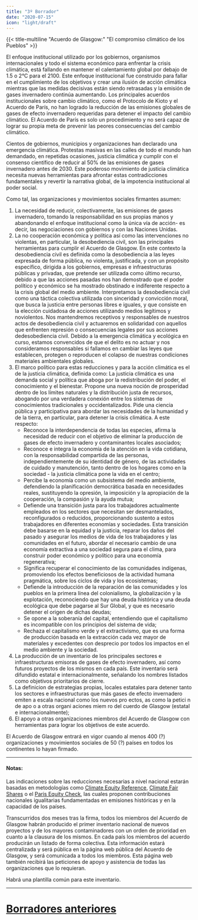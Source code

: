 ```yaml
---
title: "3º Borrador"
date: "2020-07-15"
icon: "light/draft"
---
```


{{< title-multiline "Acuerdo de Glasgow:" "El compromiso climático de los Pueblos" >}}

El enfoque institucional utilizado por los gobiernos, organismos internacionales y todo el sistema económico para enfrentar la crisis climática, está fallando en mantener el calentamiento global por debajo de 1.5 o 2°C para el 2100. Este enfoque institucional fue construido para fallar en el cumplimiento de los objetivos y crear una ilusión de acción climática mientras que las medidas decisivas están siendo retrasadas y la emisión de gases invernadero continúa aumentando. Los principales acuerdos institucionales sobre cambio climático, como el Protocolo de Kioto y el Acuerdo de París, no han logrado la reducción de las emisiones globales de gases de efecto invernadero requeridas para detener el impacto del cambio climático. El Acuerdo de París es solo un procedimiento y no será capaz de lograr su propia meta de prevenir las peores consecuencias del cambio climático.  

Cientos de gobiernos, municipios y organizaciones han declarado una emergencia climática. Protestas masivas en las calles de todo el mundo han demandado, en repetidas ocasiones, justicia climática y cumplir con el consenso científico de reducir al 50% de las emisiones de gases invernadero antes de 2030. Este poderoso movimiento de justicia climática necesita nuevas herramientas para afrontar estas contradicciones fundamentales y revertir la narrativa global, de la impotencia institucional al poder social.  

Como tal, las organizaciones y movimientos sociales firmantes asumen:  
1. La necesidad de reducir, colectivamente, las emisiones de gases invernadero, tomando la responsabilidad en sus propias manos y abandonando el enfoque institucional como la única vía de acción- es decir, las negociaciones con gobiernos y con las Naciones Unidas.  
2. La no cooperación económica y política así como las intervenciones no violentas, en particular, la desobediencia civil, son las principales herramientas para cumplir el Acuerdo de Glasgow. En este contexto la desobediencia civil es definida como la desobediencia a las leyes expresada de forma pública, no violenta, justificada, y con un propósito específico, dirigida a los gobiernos, empresas e infraestructuras públicas y privadas, que pretende ser utilizada como último recurso, debido a que las acciones pasadas nos han demostrado que el poder político y económico se ha mostrado obstinado e indiferente respecto a la crisis global del medio ambiente. Interpretamos la desobediencia civil como una táctica colectiva utilizada con sinceridad y convicción moral, que busca la justicia entre personas libres e iguales, y que consiste en la elección cuidadosa de acciones utilizando medios legítimos y noviolentos. Nos mantendremos receptivos y responsables de nuestros actos de desobediencia civil y actuaremos en solidaridad con aquellos que enfrenten represión o consecuencias legales por sus acciones dedesobediencia civil. Debido a la emergencia climática y ecológica en curso, estamos convencidos de que el delito es no actuar y nos consideramos responsables si fallamos en cambiar las leyes que establecen, protegen o reproducen el colapso de nuestras condiciones materiales ambientales globales.  
3. El marco político para estas reducciones y para la acción climática es el de la justicia climática, definida como:
La justicia climática es una demanda social y política que aboga por la redistribución del poder, el conocimiento y el bienestar. Propone una nueva noción de prosperidad dentro de los límites naturales y la distribución justa de recursos, abogando por una verdadera conexión entre los sistemas de conocimientos tradicionales y occidentalizados. Pide una ciencia pública y participativa para abordar las necesidades de la humanidad y de la tierra, en particular, para detener la crisis climática.
A este respecto:  
	- Reconoce la interdependencia de todas las especies, afirma la necesidad de reducir con el objetivo de eliminar la producción de gases de efecto invernadero y contaminantes locales asociados;
	- Reconoce e integra la economía de la atención en la vida cotidiana, con la responsabilidad compartida de las personas, independientemente de su identidad de género, de las actividades de cuidado y manutención, tanto dentro de los hogares como en la sociedad - la justicia climática pone la vida en el centro;
	- Percibe la economía como un subsistema del medio ambiente, defendiendo la planificación democrática basada en necesidades reales, sustituyendo la opresión, la imposición y la apropiación de la cooperación, la compasión y la ayuda mutua;
	- Defiende una transición justa para los trabajadores actualmente empleados en los sectores que necesitan ser desmantelados, reconfigurados o reducidos, proporcionando sustento a estos trabajadores en diferentes economías y sociedades. Esta transición debe basarse en la equidad y la justicia, reparar los daños del pasado y asegurar los medios de vida de los trabajadores y las comunidades en el futuro, abordar el necesario cambio de una economía extractiva a una sociedad segura para el clima, para construir poder económico y político para una economía regenerativa;
	- Significa recuperar el conocimiento de las comunidades indígenas, promoviendo los efectos beneficiosos de la actividad humana pragmática, sobre los ciclos de vida y los ecosistemas;
	- Defiende la introducción de la reparación de las comunidades y los pueblos en la primera línea del colonialismo, la globalización y la explotación, reconociendo que hay una deuda histórica y una deuda ecológica que debe pagarse al Sur Global, y que es necesario detener el origen de dichas deudas;
	- Se opone a la soberanía del capital, entendiendo que el capitalismo es incompatible con los principios del sistema de vida;
	- Rechaza el capitalismo verde y el extractivismo, que es una forma de producción basada en la extracción cada vez mayor de materiales y excedentes con desprecio por todos los impactos en el medio ambiente y la sociedad.
4. La producción de un inventario de los principales sectores e infraestructuras emisoras de gases de efecto invernadero, así como futuros proyectos de los mismos en cada país. Este inventario será difundido estatal e internacionalmente, señalando los nombres listados como objetivos prioritarios de cierre.  
5. La definicion de estrategias propias, locales estatales para detener tanto los sectores e infraestructuras que más gases de efecto invernadero emiten a escala nacional como los nuevos pro ectos, as como la petici n de apo o a otras organi aciones miem ro del cuerdo de Glasgow (estatal e internacionalmente);  
6. El apoyo a otras organizaciones miembros del Acuerdo de Glasgow con herramientas para lograr los objetivos de este acuerdo.  

El Acuerdo de Glasgow entrará en vigor cuando al menos 400 (?) organizaciones y movimientos sociales de 50 (?) países en todos los continentes lo hayan firmado.  

---

#### Notas:  

Las indicaciones sobre las reducciones necesarias a nivel nacional estarán basadas en metodologías como [Climate Equity Reference](https://climateequityreference.org/), [Climate Fair Shares](http://www.climatefairshares.org/) o el [Paris Equity Check](http://paris-equity-check.org/), las cuales proponen contribuciones nacionales igualitarias fundamentadas en emisiones históricas y en la capacidad de los países.  

Transcurridos dos meses tras la firma, todos los miembros del Acuerdo de Glasgow habrán producido el primer inventario nacional de nuevos proyectos y de los mayores contaminadores con un orden de prioridad en cuanto a la clausura de los mismos. En cada país los miembros del acuerdo producirán un listado de forma colectiva. Esta información estará centralizada y será pública en la página web pública del Acuerdo de Glasgow, y será comunicada a todos los miembros. Esta página web también recibirá las peticiones de apoyo y asistencia de todas las organizaciones que lo requieran.  

Habrá una plantilla común para este inventario.  

---

# [Borradores anteriores](/es/drafts)